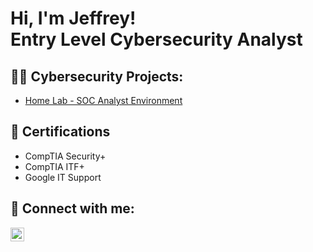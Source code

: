 <h1>Hi, I'm Jeffrey! <br/>Entry Level Cybersecurity Analyst</a>

<h2>👨‍💻 Cybersecurity Projects:</h2>

- [Home Lab - SOC Analyst Environment](https://github.com/jeffreyortiz/SOC-Home-Lab)

<h2>📄 Certifications</h2>

- CompTIA Security+
- CompTIA ITF+
- Google IT Support


<h2> 🤳 Connect with me:</h2>

[<img align="left" alt="JeffreyOrtiz | LinkedIn" width="22px" src="https://cdn.jsdelivr.net/npm/simple-icons@v3/icons/linkedin.svg" />][linkedin]

[linkedin]: https://linkedin.com/in/jeffreyortizit

<!--
**jeffreyortiz/jeffreyortiz** is a ✨ _special_ ✨ repository because its `README.md` (this file) appears on your GitHub profile.

Here are some ideas to get you started:

- 🔭 I’m currently working on ...
- 🌱 I’m currently learning ...
- 👯 I’m looking to collaborate on ...
- 🤔 I’m looking for help with ...
- 💬 Ask me about ...
- 📫 How to reach me: ...
- 😄 Pronouns: ...
- ⚡ Fun fact: ...
-->
